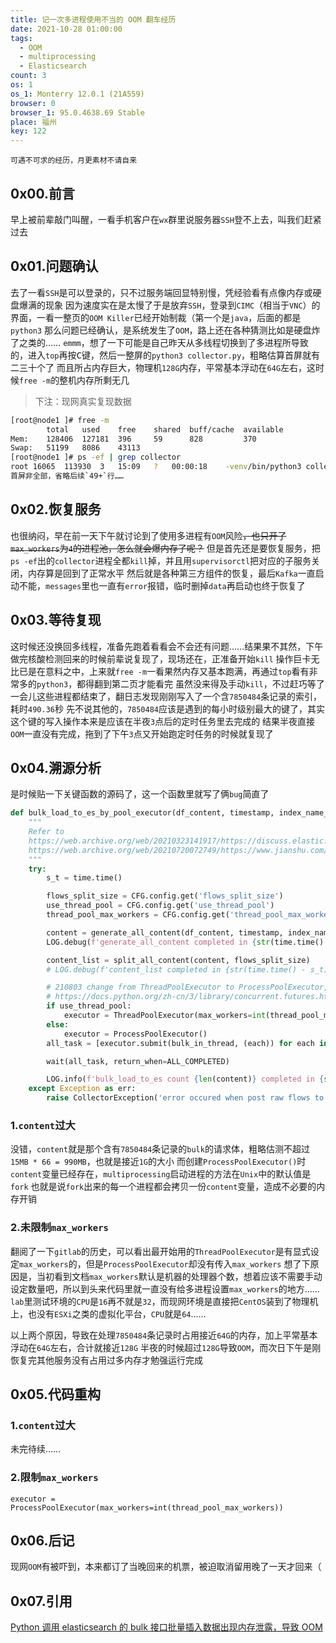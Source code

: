 ```yaml
---
title: 记一次多进程使用不当的 OOM 翻车经历
date: 2021-10-28 01:00:00
tags:
  - OOM
  - multiprocessing
  - Elasticsearch
count: 3
os: 1
os_1: Monterry 12.0.1 (21A559)
browser: 0
browser_1: 95.0.4638.69 Stable
place: 福州
key: 122
---
```

    可遇不可求的经历，月更素材不请自来
<!-- more -->
## 0x00.前言
早上被前辈敲门叫醒，一看手机客户在`wx`群里说服务器`SSH`登不上去，叫我们赶紧过去

## 0x01.问题确认
去了一看`SSH`是可以登录的，只不过服务端回显特别慢，凭经验看有点像内存或硬盘爆满的现象
因为速度实在是太慢了于是放弃`SSH`，登录到`CIMC`（相当于`VNC`）的界面，一看一整页的`OOM Killer`已经开始制裁（第一个是`java`，后面的都是`python3`
那么问题已经确认，是系统发生了`OOM`，路上还在各种猜测比如是硬盘炸了之类的……
`emmm`，想了一下可能是自己昨天从多线程切换到了多进程所导致的，进入`top`再按<kbd>C</kbd>键，然后一整屏的`python3 collector.py`，粗略估算首屏就有二三十个了
而且所占内存巨大，物理机`128G`内存，平常基本浮动在`64G`左右，这时候`free -m`的整机内存所剩无几
> 下注：现网真实复现数据

``` bash
[root@node1 ]# free -m
        total   used    free    shared  buff/cache  available
Mem:    128406  127181  396     59      828         370
Swap:   51199   8086    43113
[root@node1 ]# ps -ef | grep collector
root 16065  113930  3   15:09   ?   00:00:18    -venv/bin/python3 collector.py
首屏非全部，省略后续`49+`行……
```

## 0x02.恢复服务
也很纳闷，早在前一天下午就讨论到了使用多进程有`OOM`风险~~，也只开了`max_workers`为`4`的进程池，怎么就会爆内存了呢？~~
但是首先还是要恢复服务，把`ps -ef`出的`collector`进程全都`kill`掉，并且用`supervisorctl`把对应的子服务关闭，内存算是回到了正常水平
然后就是各种第三方组件的恢复，最后`Kafka`一直启动不能，`messages`里也一直有`error`报错，临时删掉`data`再启动也终于恢复了

## 0x03.等待复现
这时候还没换回多线程，准备先跑着看看会不会还有问题……结果果不其然，下午做完核酸检测回来的时候前辈说复现了，现场还在，正准备开始`kill`
操作巨卡无比已是在意料之中，上来就`free -m`一看果然内存又基本跑满，再通过`top`看有非常多的`python3`，都得翻到第二页才能看完
虽然没来得及手动`kill`，不过赶巧等了一会儿这些进程都结束了，翻日志发现刚刚写入了一个含`7850484`条记录的索引，耗时`490.36`秒
先不说其他的，`7850484`应该是遇到的每小时级别最大的键了，其实这个键的写入操作本来是应该在半夜`3`点后的定时任务里去完成的
结果半夜直接`OOM`一直没有完成，拖到了下午`3`点又开始跑定时任务的时候就复现了

## 0x04.溯源分析
是时候贴一下关键函数的源码了，这一个函数里就写了俩`bug`简直了
``` python
def bulk_load_to_es_by_pool_executor(df_content, timestamp, index_name_type):
    """
    Refer to
    https://web.archive.org/web/20210323141917/https://discuss.elastic.co/t/helpers-parallel-bulk-in-python-not-working/39498
    https://web.archive.org/web/20210720072749/https://www.jianshu.com/p/b9b3d66aa0be
    """
    try:
        s_t = time.time()

        flows_split_size = CFG.config.get('flows_split_size')
        use_thread_pool = CFG.config.get('use_thread_pool')
        thread_pool_max_workers = CFG.config.get('thread_pool_max_workers')

        content = generate_all_content(df_content, timestamp, index_name_type)
        LOG.debug(f'generate_all_content completed in {str(time.time() - s_t)}s')

        content_list = split_all_content(content, flows_split_size)
        # LOG.debug(f'content_list completed in {str(time.time() - s_t)}s')

        # 210803 change from ThreadPoolExecutor to ProcessPoolExecutor, bypass GIL
        # https://docs.python.org/zh-cn/3/library/concurrent.futures.html#processpoolexecutor
        if use_thread_pool:
            executor = ThreadPoolExecutor(max_workers=int(thread_pool_max_workers))
        else:
            executor = ProcessPoolExecutor()
        all_task = [executor.submit(bulk_in_thread, (each)) for each in content_list]

        wait(all_task, return_when=ALL_COMPLETED)

        LOG.info(f'bulk_load_to_es count {len(content)} completed in {str(time.time() - s_t)}s')
    except Exception as err:
        raise CollectorException('error occured when post raw flows to es, %s' % str(err))
```
### 1.`content`过大
没错，`content`就是那个含有`7850484`条记录的`bulk`的请求体，粗略估测不超过`15MB * 66 = 990MB`，也就是接近`1G`的大小
而创建`ProcessPoolExecutor()`时`content`变量已经存在，`multiprocessing`启动进程的方法在`Unix`中的默认值是`fork`
也就是说`fork`出来的每一个进程都会拷贝一份`content`变量，造成不必要的内存开销

### 2.未限制`max_workers`
翻阅了一下`gitlab`的历史，可以看出最开始用的`ThreadPoolExecutor`是有显式设定`max_workers`的，但是`ProcessPoolExecutor`却没有传入`max_workers`
想了下原因是，当初看到文档`max_workers`默认是机器的处理器个数，想着应该不需要手动设定数量吧，所以到头来代码里就一直没有给多进程设置`max_workers`的地方……
`lab`里测试环境的`CPU`是`16`再不就是`32`，而现网环境是直接把`CentOS`装到了物理机上，也没有`ESXi`之类的虚拟化平台，`CPU`就是`64`……

以上两个原因，导致在处理`7850484`条记录时占用接近`64G`的内存，加上平常基本浮动在`64G`左右，合计就接近`128G`
半夜的时候超过`128G`导致`OOM`，而次日下午是刚恢复完其他服务没有占用过多内存才勉强运行完成

## 0x05.代码重构
### 1.`content`过大
未完待续……

### 2.限制`max_workers`
`executor = ProcessPoolExecutor(max_workers=int(thread_pool_max_workers))`

## 0x06.后记
现网`OOM`有被吓到，本来都订了当晚回来的机票，被迫取消留用晚了一天才回来（

## 0x07.引用
[Python 调用 elasticsearch 的 bulk 接口批量插入数据出现内存泄露，导致 OOM](https://web.archive.org/web/20211030114138/https://www.v2ex.com/t/329311)
